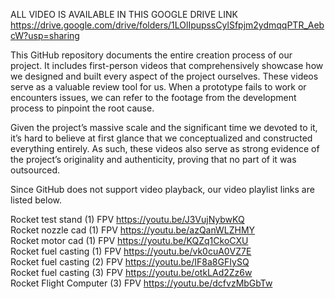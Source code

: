 ALL VIDEO IS AVAILABLE IN THIS GOOGLE DRIVE LINK   https://drive.google.com/drive/folders/1LOlIpupssCylSfpjm2ydmqqPTR_AebcW?usp=sharing  

  

This GitHub repository documents the entire creation process of our project. It includes first-person videos that comprehensively showcase how we designed and built every aspect of the project ourselves. These videos serve as a valuable review tool for us. When a prototype fails to work or encounters issues, we can refer to the footage from the development process to pinpoint the root cause.

Given the project’s massive scale and the significant time we devoted to it, it’s hard to believe at first glance that we conceptualized and constructed everything entirely. As such, these videos also serve as strong evidence of the project’s originality and authenticity, proving that no part of it was outsourced.

Since GitHub does not support video playback, our video playlist links are listed below.

Rocket test stand (1) FPV        https://youtu.be/J3VujNybwKQ  
Rocket nozzle cad (1) FPV        https://youtu.be/azQanWLZHMY  
Rocket motor cad (1) FPV         https://youtu.be/KQZq1CkoCXU  
Rocket fuel casting (1) FPV      https://youtu.be/vk0cuA0VZ7E  
Rocket fuel casting (2) FPV      https://youtu.be/IF8a8GFIySQ  
Rocket fuel casting (3) FPV      https://youtu.be/otkLAd2Zz6w  
Rocket Flight Computer (3) FPV   https://youtu.be/dcfvzMbGbTw  

